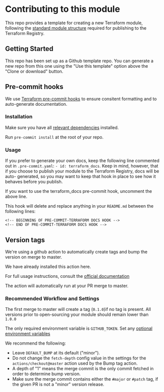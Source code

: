 # Contributing to this module


This repo provides a template for creating a new Terraform module, following
the [standard module structure](https://www.terraform.io/docs/modules/index.html#standard-module-structure) required for publishing to the Terraform
Registry.

## Getting Started

<!-- After creating your copy of the repo, you should replace this section with any
information specific to development on your module. :)
 -->

This repo has been set up as a Github template repo. You can generate a new
repo from this one using the "Use this template" option above the "Clone or
download" button.


## Pre-commit hooks

We use [Terraform pre-commit hooks](https://github.com/antonbabenko/pre-commit-terraform)
to ensure consitent formatting and to auto-generate documentation.

### Installation
Make sure you have all [relevant dependencies](https://github.com/antonbabenko/pre-commit-terraform/blob/master/README.md#1-install-dependencies) installed.

Run `pre-commit install` at the root of your repo.

### Usage

If you prefer to generate your own docs, keep the following line commented out
in `.pre-commit.yaml`:  `- id: terraform_docs`. Keep in mind, however, that if
you choose to publish your module to the Terraform Registry, docs will be auto-
generated, so you may want to keep that hook in place to see how it behaves
before you publish.

If you want to use the terraform_docs pre-commit hook, uncomment the above line.

This hook will delete and replace anything in your `README.md` between the
following lines:

```
<!-- BEGINNING OF PRE-COMMIT-TERRAFORM DOCS HOOK -->
<!-- END OF PRE-COMMIT-TERRAFORM DOCS HOOK -->
```

## Version tags

We're using a github action to automatically create tags and bump the version
on merge to master.

We have already installed this action here.

For full usage instructions, consult the [official documentation](https://github.com/marketplace/actions/github-tag-bump#usage)

The action will automatically run at your PR merge to master.


### Recommended Workflow and Settings

The first merge to master will create a tag (`0.1.0`)if no tag is present. All
versions prior to open-sourcing your module should remain lower than `1.0.0`

The only required environment variable is `GITHUB_TOKEN`. Set any
[optional environment variables](https://github.com/marketplace/actions/github-tag-bump#options)

We recommend the following:
- Leave `DEFAULT_BUMP` at its default ("minor").
- Do not change the `fetch-depth` config value in the settings for the
`actions/checkout@master` action used by the Bump tag action.
- A depth of "1" means the merge commit is the only commit fetched in order to
determine bump version.
- Make sure the merge commit contains either the `#major` or `#patch` tag, if
the given PR is not a "minor" version release.

